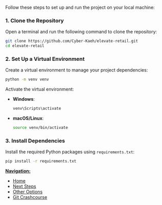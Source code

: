 Follow these steps to set up and run the project on your local machine:

### 1. Clone the Repository

Open a terminal and run the following command to clone the repository:

```bash
git clone https://github.com/Cyber-Kaeh/elevate-retail.git
cd elevate-retail
```

### 2. Set Up a Virtual Environment

Create a virtual environment to manage your project dependencies:

```bash
python -m venv venv
```

Activate the virtual environment:

- **Windows**:
  ```bash
  venv\Scripts\activate
  ```
- **macOS/Linux**:
  ```bash
  source venv/bin/activate
  ```

### 3. Install Dependencies

Install the required Python packages using `requirements.txt`:

```bash
pip install -r requirements.txt
```

<u>**Navigation:**</u>

- [Home](../README.md)
- [Next Steps](./starting_the_app.md)
- [Other Options](../README.md#getting-started)
- [Git Crashcourse](./git-crashcourse.md)